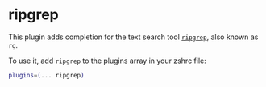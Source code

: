 # ripgrep

This plugin adds completion for the text search tool [`ripgrep`](https://github.com/BurntSushi/ripgrep), also known as `rg`.

To use it, add `ripgrep` to the plugins array in your zshrc file:

```zsh
plugins=(... ripgrep)
```
